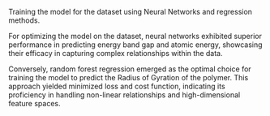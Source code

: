 Training the model for the dataset using Neural Networks and regression methods.


For optimizing the model on the dataset, neural networks exhibited superior performance in predicting energy band gap and atomic energy, showcasing their efficacy in capturing complex relationships within the data.

Conversely, random forest regression emerged as the optimal choice for training the model to predict the Radius of Gyration of the polymer. This approach yielded minimized loss and cost function, indicating its proficiency in handling non-linear relationships and high-dimensional feature spaces.
